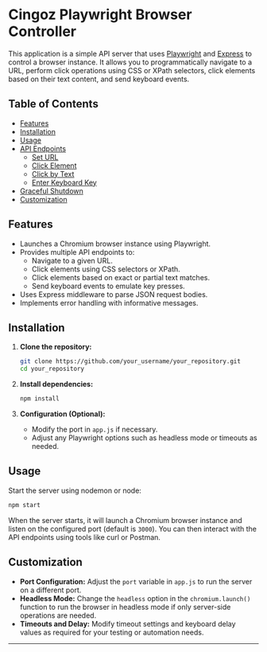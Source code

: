 # Cingoz Playwright Browser Controller

This application is a simple API server that uses [Playwright](https://playwright.dev/) and [Express](https://expressjs.com/) to control a browser instance. It allows you to programmatically navigate to a URL, perform click operations using CSS or XPath selectors, click elements based on their text content, and send keyboard events.

## Table of Contents

- [Features](#features)
- [Installation](#installation)
- [Usage](#usage)
- [API Endpoints](#api-endpoints)
    - [Set URL](#set-url)
    - [Click Element](#click-element)
    - [Click by Text](#click-by-text)
    - [Enter Keyboard Key](#enter-keyboard-key)
- [Graceful Shutdown](#graceful-shutdown)
- [Customization](#customization)

## Features

- Launches a Chromium browser instance using Playwright.
- Provides multiple API endpoints to:
    - Navigate to a given URL.
    - Click elements using CSS selectors or XPath.
    - Click elements based on exact or partial text matches.
    - Send keyboard events to emulate key presses.
- Uses Express middleware to parse JSON request bodies.
- Implements error handling with informative messages.

## Installation

1. **Clone the repository:**

   ```bash
   git clone https://github.com/your_username/your_repository.git
   cd your_repository
   ```

2. **Install dependencies:**

   ```bash
   npm install
   ```

3. **Configuration (Optional):**

    - Modify the port in `app.js` if necessary.
    - Adjust any Playwright options such as headless mode or timeouts as needed.

## Usage

Start the server using nodemon or node:

```bash
npm start
```

When the server starts, it will launch a Chromium browser instance and listen on the configured port (default is `3000`). You can then interact with the API endpoints using tools like curl or Postman.


## Customization

- **Port Configuration:** Adjust the `port` variable in `app.js` to run the server on a different port.
- **Headless Mode:** Change the `headless` option in the `chromium.launch()` function to run the browser in headless mode if only server-side operations are needed.
- **Timeouts and Delay:** Modify timeout settings and keyboard delay values as required for your testing or automation needs.

---


